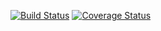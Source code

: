 [![Build Status](https://app.travis-ci.com/Lakshmihr15/djangoproject.svg?token=xCzRnmK12Mz1LqzgPrm4&branch=main)](https://app.travis-ci.com/Lakshmihr15/djangoproject)
[![Coverage Status](https://coveralls.io/repos/github/Lakshmihr15/djangoproject/badge.svg?branch=main)](https://coveralls.io/github/Lakshmihr15/djangoproject?branch=main)
